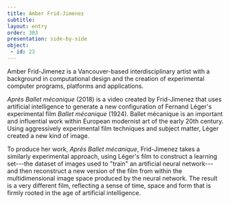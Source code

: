 ```yaml
---
title: Amber Frid-Jimenez
subtitle: 
layout: entry
order: 303
presentation: side-by-side
object:
 - id: 23 
---
```


Amber Frid-Jimenez is a Vancouver-based interdisciplinary artist with a background in computational design and the creation of experimental computer programs, platforms and applications.

*Après Ballet mécanique* (2018) is a video created by Frid-Jimenez that uses artificial intelligence to generate a new configuration of Fernand Léger's experimental film *Ballet mécanique* (1924). Ballet mécanique is an important and influential work within European modernist art of the early 20th century. Using aggressively experimental film techniques and subject matter, Léger created a new kind of image.

To produce her work, *Après Ballet mécanique*, Frid-Jimenez takes a similarly experimental approach, using Léger's film to construct a learning set---the dataset of images used to "train" an artificial neural network---and then reconstruct a new version of the film from within the multidimensional image space produced by the neural network. The result is a very different film, reflecting a sense of time, space and form that is firmly rooted in the age of artificial intelligence.

